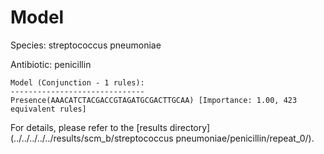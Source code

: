 
# Model

Species: streptococcus pneumoniae

Antibiotic: penicillin

```
Model (Conjunction - 1 rules):
------------------------------
Presence(AAACATCTACGACCGTAGATGCGACTTGCAA) [Importance: 1.00, 423 equivalent rules]

```

For details, please refer to the [results directory](../../../../../results/scm_b/streptococcus pneumoniae/penicillin/repeat_0/).

